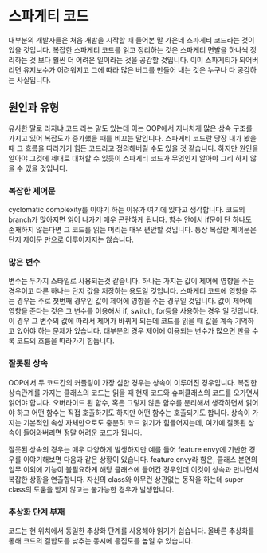 # 스파게티 코드

대부분의 개발자들은 처음 개발을 시작할 때 들어본 말 가운데 스파게티 코드라는 것이 있을 것입니다. 복잡한 스파게티 코드를 읽고 정리하는 것은 스파게티 면발을 하나씩 정리하는 것 보다 훨씬 더 어려운 일이라는 것을 공감할 것입니다. 이미 스파게티가 되어버리면 유지보수가 어려워지고 그에 따라 많은 버그를 만들어 내는 것은 누구나 다 공감하는 사실입니다.

## 원인과 유형

유사한 말로 라자냐 코드 라는 말도 있는데 이는 OOP에서 지나치게 많은 상속 구조를 가지고 있어 복잡도가 증가했을 때를 비꼬는 말입니다. 스파게티 코드란 당장 내가 봤을 때 그 흐름을 따라가기 힘든 코드라고 정의해버릴 수도 있을 것 같습니다.
하지만 원인을 알아야 그것에 제대로 대처할 수 있듯이 스파게티 코드가 무엇인지 알아야 그리 하지 않을 수 있을 것입니다.

### 복잡한 제어문

cyclomatic complexity를 이야기 하는 이유가 여기에 있다고 생각합니다. 코드의 branch가 많아지면 읽어 나가기 매우 곤란하게 됩니다. 함수 안에서 if문이 단 하나도 존재하지 않는다면 그 코드를 읽는 머리는 매우 편안할 것입니다. 통상 복잡한 제어문은 단지 제어문 만으로 이루어지지는 않습니다.

### 많은 변수

변수는 두가지 스타일로 사용되는것 같습니다. 하나는 가지는 값이 제어에 영향을 주는 경우이고 다른 하나는 단지 값을 저장하는 용도일 것입니다. 스파게티 코드에 영향을 주는 경우는 주로 첫번째 경우인 값이 제어에 영향을 주는 경우일 것입니다. 값이 제어에 영향을 준다는 것은 그 변수를 이용해서 if, switch, for등을 사용하는 경우 일 것입니다. 이 경우 그 변수의 값에 따라서 제어가 바뀌게 되는데 코드를 읽을 때 값을 계속 기억하고 있어야 하는 문제가 있습니다. 대부분의 경우 제어에 이용되는 변수가 많으면 만을 수록 코드의 흐름을 따라가기 힘듭니다.

### 잘못된 상속

OOP에서 두 코드간의 커플링이 가장 심한 경우는 상속이 이루어진 경우입니다. 복잡한 상속관계를 가지는 클래스의 코드는 읽을 때 현재 코드와 슈퍼클래스의 코드를 오가면서 읽어야 합니다. 오버라이드 된 함수, 혹은 그렇지 않은 함수를 분리해서 생각하면서 읽어야 하고 어떤 함수는 직접 호출하기도 하지만 어떤 함수는 호출되기도 합니다. 상속이 가지는 기본적인 속성 자체만으로도 충분히 코드 읽기가 힘들어지는데, 여기에 잘못된 상속이 들어와버리면 정말 어려운 코드가 됩니다.

잘못된 상속의 경우는 매우 다양하게 발생하지만 예를 들어 feature envy에 기반한 경우를 이야기해보면 다음과 같은 상황이 있습니다. feature envy라 함은, 클래스 본연의 임무 이외에 기능이 불필요하게 해당 클래스에 들어간 경우인데 이것이 상속과 만나면서 복잡한 상황을 연출합니다. 자신의 class와 아무런 상관없는 동작을 하는데 super class의 도움을 받지 않고는 불가능한 경우가 발생합니다.

### 추상화 단계 부재

코드는 현 위치에서 동일한 추상화 단계를 사용해야 읽기가 쉽습니다. 올바른 추상화를 통해 코드의 결합도를 낮추는 동시에 응집도를 높일 수 있습니다.

